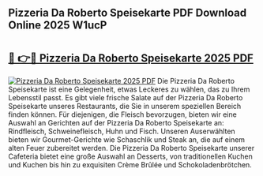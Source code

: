 ## Pizzeria Da Roberto Speisekarte PDF Download Online 2025 W1ucP

# <h2><a href="http://gcbddhy.nevu.top/?p=Pizzeria+Da+Roberto+Speisekarte">🔗 👉🔴 Pizzeria Da Roberto Speisekarte 2025 PDF</a></h2>

[![Pizzeria Da Roberto Speisekarte 2025 PDF](https://i.imgur.com/dBaPXMq.png)](http://gcbddhy.nevu.top/?p=Pizzeria+Da+Roberto+Speisekarte)
Die Pizzeria Da Roberto Speisekarte ist eine Gelegenheit, etwas Leckeres zu wählen, das zu Ihrem Lebensstil passt. Es gibt viele frische Salate auf der Pizzeria Da Roberto Speisekarte unseres Restaurants, die Sie in unserem speziellen Bereich finden können. Für diejenigen, die Fleisch bevorzugen, bieten wir eine Auswahl an Gerichten auf der Pizzeria Da Roberto Speisekarte an: Rindfleisch, Schweinefleisch, Huhn und Fisch. Unseren Auserwählten bieten wir Gourmet-Gerichte wie Schaschlik und Steak an, die auf einem alten Feuer zubereitet werden. Die Pizzeria Da Roberto Speisekarte unserer Cafeteria bietet eine große Auswahl an Desserts, von traditionellen Kuchen und Kuchen bis hin zu exquisiten Crème Brûlée und Schokoladenbrötchen.
